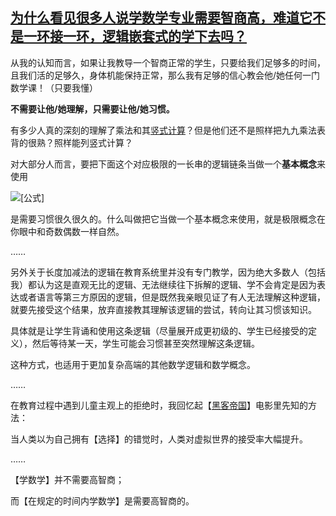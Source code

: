 ## [为什么看见很多人说学数学专业需要智商高，难道它不是一环接一环，逻辑嵌套式的学下去吗？](https://www.zhihu.com/question/488203701/answer/2210171915)

从我的认知而言，如果让我教导一个智商正常的学生，只要给我们足够多的时间，且我们活的足够久，身体机能保持正常，那么我有足够的信心教会他/她任何一门数学课！（只要我懂）

**不需要让他/她理解，只需要让他/她习惯。**

有多少人真的深刻的理解了乘法和其[竖式计算](https://www.zhihu.com/search?q=竖式计算&search_source=Entity&hybrid_search_source=Entity&hybrid_search_extra={"sourceType"%3A"answer"%2C"sourceId"%3A2210171915})？但是他们还不是照样把九九乘法表背的很熟？照样能列竖式计算？

对大部分人而言，要把下面这个对应极限的一长串的逻辑链条当做一个**基本概念**来使用

![[公式]](https://www.zhihu.com/equation?tex=%5Cforall+%5Cvarepsilon%3E0+%5C+%5Cexists+N%5Cin+%5Cmathbb%7BN%7D+%5C+%5Cforall+n%5Cgeq+N%2C%7Cx_n-x%7C%3C%5Cvarepsilon)

是需要习惯很久很久的。什么叫做把它当做一个基本概念来使用，就是极限概念在你眼中和奇数偶数一样自然。

……

另外关于长度加减法的逻辑在教育系统里并没有专门教学，因为绝大多数人（包括我）都认为这是直观无比的逻辑、无法继续往下拆解的逻辑、学不会肯定是因为表达或者语言等第三方原因的逻辑，但是既然我亲眼见证了有人无法理解这种逻辑，就要先接受这个结果，放弃直接教其理解该逻辑的尝试，转向让其习惯该知识。

具体就是让学生背诵和使用这条逻辑（尽量展开成更初级的、学生已经接受的定义），然后等待某一天，学生可能会习惯甚至突然理解这条逻辑。

这种方式，也适用于更加复杂高端的其他数学逻辑和数学概念。

……

在教育过程中遇到儿童主观上的拒绝时，我回忆起【[黑客帝国](https://www.zhihu.com/search?q=黑客帝国&search_source=Entity&hybrid_search_source=Entity&hybrid_search_extra={"sourceType"%3A"answer"%2C"sourceId"%3A2210171915})】电影里先知的方法：

当人类以为自己拥有【选择】的错觉时，人类对虚拟世界的接受率大幅提升。

……

【学数学】并不需要高智商；

而【在规定的时间内学数学】是需要高智商的。